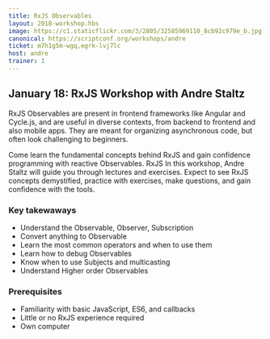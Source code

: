 ```yaml
---
title: RxJS Observables
layout: 2018-workshop.hbs
image: https://c1.staticflickr.com/3/2805/32585969110_8cb92c979e_b.jpg
canonical: https://scriptconf.org/workshops/andre
ticket: m7h1g5m-wgq,egrk-lvj7lc
host: andre
trainer: 1
---
```


## January 18: RxJS Workshop with Andre Staltz

RxJS Observables are present in frontend frameworks like Angular and
Cycle.js, and are useful in diverse contexts, from backend to frontend
and also mobile apps. They are meant for organizing asynchronous code,
but often look challenging to beginners.

Come learn the fundamental concepts behind RxJS and gain confidence
programming with reactive Observables. RxJS In this workshop, Andre
Staltz will guide you through lectures and exercises. Expect to see RxJS
concepts demystified, practice with exercises, make questions, and gain
confidence with the tools.

### Key takewaways

- Understand the Observable, Observer, Subscription
- Convert anything to Observable
- Learn the most common operators and when to use them
- Learn how to debug Observables
- Know when to use Subjects and multicasting
- Understand Higher order Observables

### Prerequisites

- Familiarity with basic JavaScript, ES6, and callbacks
- Little or no RxJS experience required
- Own computer
